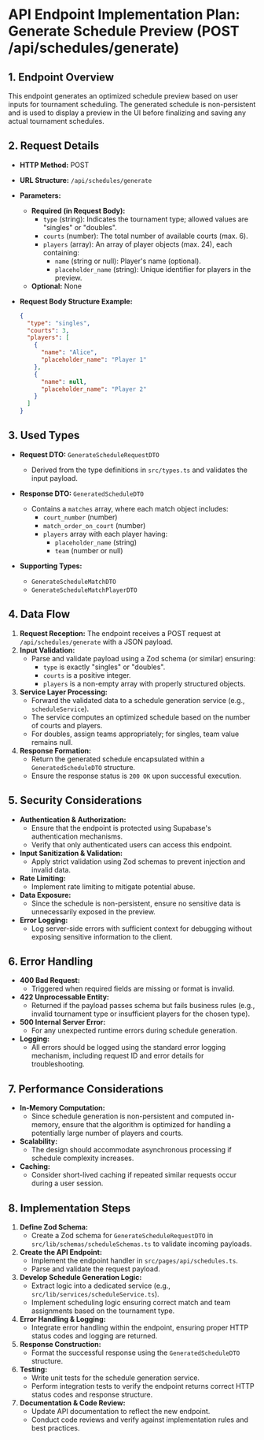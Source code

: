 # API Endpoint Implementation Plan: Generate Schedule Preview (POST /api/schedules/generate)

## 1. Endpoint Overview
This endpoint generates an optimized schedule preview based on user inputs for tournament scheduling. The generated schedule is non-persistent and is used to display a preview in the UI before finalizing and saving any actual tournament schedules.

## 2. Request Details
- **HTTP Method:** POST  
- **URL Structure:** `/api/schedules/generate`
- **Parameters:**
  - **Required (in Request Body):**
    - `type` (string): Indicates the tournament type; allowed values are "singles" or "doubles".
    - `courts` (number): The total number of available courts (max. 6).
    - `players` (array): An array of player objects (max. 24), each containing:
      - `name` (string or null): Player's name (optional).
      - `placeholder_name` (string): Unique identifier for players in the preview.
  - **Optional:** None

- **Request Body Structure Example:**
  ```json
  {
    "type": "singles",
    "courts": 3,
    "players": [
      {
        "name": "Alice",
        "placeholder_name": "Player 1"
      },
      {
        "name": null,
        "placeholder_name": "Player 2"
      }
    ]
  }
  ```

## 3. Used Types
- **Request DTO:** `GenerateScheduleRequestDTO`  
  - Derived from the type definitions in `src/types.ts` and validates the input payload.
- **Response DTO:** `GeneratedScheduleDTO`  
  - Contains a `matches` array, where each match object includes:
    - `court_number` (number)
    - `match_order_on_court` (number)
    - `players` array with each player having:
      - `placeholder_name` (string)
      - `team` (number or null)

- **Supporting Types:**
  - `GenerateScheduleMatchDTO`
  - `GenerateScheduleMatchPlayerDTO`

## 4. Data Flow
1. **Request Reception:** The endpoint receives a POST request at `/api/schedules/generate` with a JSON payload.
2. **Input Validation:**  
   - Parse and validate payload using a Zod schema (or similar) ensuring:
     - `type` is exactly "singles" or "doubles".
     - `courts` is a positive integer.
     - `players` is a non-empty array with properly structured objects.
3. **Service Layer Processing:**
   - Forward the validated data to a schedule generation service (e.g., `scheduleService`).
   - The service computes an optimized schedule based on the number of courts and players.
   - For doubles, assign teams appropriately; for singles, team value remains null.
4. **Response Formation:**  
   - Return the generated schedule encapsulated within a `GeneratedScheduleDTO` structure.
   - Ensure the response status is `200 OK` upon successful execution.

## 5. Security Considerations
- **Authentication & Authorization:**  
  - Ensure that the endpoint is protected using Supabase's authentication mechanisms.
  - Verify that only authenticated users can access this endpoint.
- **Input Sanitization & Validation:**  
  - Apply strict validation using Zod schemas to prevent injection and invalid data.
- **Rate Limiting:**  
  - Implement rate limiting to mitigate potential abuse.
- **Data Exposure:**  
  - Since the schedule is non-persistent, ensure no sensitive data is unnecessarily exposed in the preview.
- **Error Logging:**  
  - Log server-side errors with sufficient context for debugging without exposing sensitive information to the client.

## 6. Error Handling
- **400 Bad Request:**  
  - Triggered when required fields are missing or format is invalid.
- **422 Unprocessable Entity:**  
  - Returned if the payload passes schema but fails business rules (e.g., invalid tournament type or insufficient players for the chosen type).
- **500 Internal Server Error:**  
  - For any unexpected runtime errors during schedule generation.
- **Logging:**  
  - All errors should be logged using the standard error logging mechanism, including request ID and error details for troubleshooting.

## 7. Performance Considerations
- **In-Memory Computation:**  
  - Since schedule generation is non-persistent and computed in-memory, ensure that the algorithm is optimized for handling a potentially large number of players and courts.
- **Scalability:**  
  - The design should accommodate asynchronous processing if schedule complexity increases.
- **Caching:**  
  - Consider short-lived caching if repeated similar requests occur during a user session.

## 8. Implementation Steps
1. **Define Zod Schema:**  
   - Create a Zod schema for `GenerateScheduleRequestDTO` in `src/lib/schemas/scheduleSchemas.ts` to validate incoming payloads.
2. **Create the API Endpoint:**  
   - Implement the endpoint handler in `src/pages/api/schedules.ts`.
   - Parse and validate the request payload.
3. **Develop Schedule Generation Logic:**  
   - Extract logic into a dedicated service (e.g., `src/lib/services/scheduleService.ts`).
   - Implement scheduling logic ensuring correct match and team assignments based on the tournament type.
4. **Error Handling & Logging:**  
   - Integrate error handling within the endpoint, ensuring proper HTTP status codes and logging are returned.
5. **Response Construction:**  
   - Format the successful response using the `GeneratedScheduleDTO` structure.
6. **Testing:**  
   - Write unit tests for the schedule generation service.
   - Perform integration tests to verify the endpoint returns correct HTTP status codes and response structure.
7. **Documentation & Code Review:**  
   - Update API documentation to reflect the new endpoint.
   - Conduct code reviews and verify against implementation rules and best practices.
